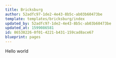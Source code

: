 ```yaml
---
title: Bricksburg
author: 52adfc97-1de2-4e43-8b5c-ab03b60473be
template: templates/bricksburg/index
updated_by: 52adfc97-1de2-4e43-8b5c-ab03b60473be
updated_at: 1599086581
id: 86538226-0f01-4221-b431-159cad8ace67
blueprint: pages
---
```

Hello world
